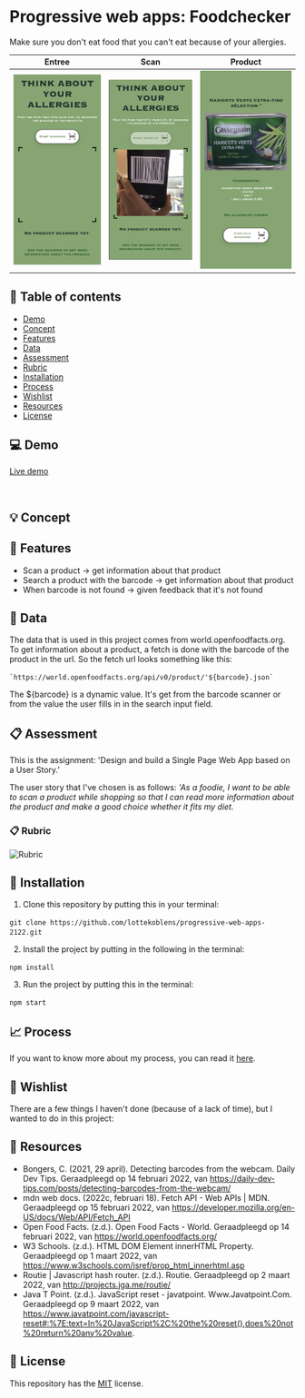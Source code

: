 # Progressive web apps: Foodchecker

Make sure you don't eat food that you can't eat because of your allergies.

Entree | Scan | Product
:-------------------------:|:-------------------------:|:-------------------------:
![Landing page](https://github.com/lottekoblens/foodchecker/blob/main/images/home.png) |  ![Scan page](https://github.com/lottekoblens/foodchecker/blob/main/images/scan-page.png) | ![Product page](https://github.com/lottekoblens/foodchecker/blob/main/images/product.png)

## :bookmark_tabs: Table of contents
* [Demo](https://github.com/lottekoblens/progressive-web-apps-2122#computer-demo)
* [Concept](https://github.com/lottekoblens/progressive-web-apps-2122#bulb-concept)
* [Features](https://github.com/lottekoblens/progressive-web-apps-2122#high_brightness-features)
* [Data](https://github.com/lottekoblens/progressive-web-apps-2122#file_folder-data)
* [Assessment](https://github.com/lottekoblens/progressive-web-apps-2122#clipboard-assessment)
* [Rubric](https://github.com/lottekoblens/progressive-web-apps-2122#clipboard-rubric)
* [Installation](https://github.com/lottekoblens/progressive-web-apps-2122#wrench-installation)
* [Process](https://github.com/lottekoblens/progressive-web-apps-2122#chart_with_upwards_trend-process)
* [Wishlist](https://github.com/lottekoblens/progressive-web-apps-2122#pencil-wishlist)
* [Resources](https://github.com/lottekoblens/progressive-web-apps-2122#open_file_folder-resources)
* [License](https://github.com/lottekoblens/progressive-web-apps-2122#bookmark-license)

## :computer: Demo

[Live demo]()

<img src="" width="300">

## :bulb: Concept


## :high_brightness: Features

* Scan a product -> get information about that product
* Search a product with the barcode -> get information about that product
* When barcode is not found -> given feedback that it's not found

## :file_folder: Data 

The data that is used in this project comes from world.openfoodfacts.org. To get information about a product, a fetch is done with the barcode of the product in the url. So the fetch url looks something like this: 

``` `https://world.openfoodfacts.org/api/v0/product/'${barcode}.json` ```

The ${barcode} is a dynamic value. It's get from the barcode scanner or from the value the user fills in in the search input field.

## :clipboard: Assessment

This is the assignment: 'Design and build a Single Page Web App based on a User Story.' 

The user story that I've chosen is as follows: _'As a foodie, I want to be able to scan a product while shopping so that I can read more information about the product and make a good choice whether it fits my diet._

### :clipboard: Rubric

![Rubric](https://github.com/lottekoblens/foodchecker/blob/main/images/Rubric.png)

## :wrench: Installation

1. Clone this repository by putting this in your terminal:

`git clone https://github.com/lottekoblens/progressive-web-apps-2122.git`

2. Install the project by putting in the following in the terminal:

`npm install`

3. Run the project by putting this in the terminal:

`npm start`

## :chart_with_upwards_trend: Process

If you want to know more about my process, you can read it [here](https://github.com/lottekoblens/progressive-web-apps-2122/wiki/Exercises).

## :pencil: Wishlist

There are a few things I haven't done (because of a lack of time), but I wanted to do in this project:



## :open_file_folder: Resources

* Bongers, C. (2021, 29 april). Detecting barcodes from the webcam. Daily Dev Tips. Geraadpleegd op 14 februari 2022, van https://daily-dev-tips.com/posts/detecting-barcodes-from-the-webcam/
* mdn web docs. (2022c, februari 18). Fetch API - Web APIs | MDN. Geraadpleegd op 15 februari 2022, van https://developer.mozilla.org/en-US/docs/Web/API/Fetch_API
* Open Food Facts. (z.d.). Open Food Facts - World. Geraadpleegd op 14 februari 2022, van https://world.openfoodfacts.org/
* W3 Schools. (z.d.). HTML DOM Element innerHTML Property. Geraadpleegd op 1 maart 2022, van https://www.w3schools.com/jsref/prop_html_innerhtml.asp
* Routie | Javascript hash router. (z.d.). Routie. Geraadpleegd op 2 maart 2022, van http://projects.jga.me/routie/
* Java T Point. (z.d.). JavaScript reset - javatpoint. Www.Javatpoint.Com. Geraadpleegd op 9 maart 2022, van https://www.javatpoint.com/javascript-reset#:%7E:text=In%20JavaScript%2C%20the%20reset(),does%20not%20return%20any%20value.

## :bookmark: License

This repository has the [MIT](https://github.com/lottekoblens/progressive-web-apps-2122/blob/main/LICENSE) license.

